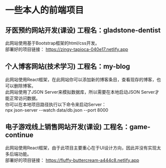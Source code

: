 # 一些本人的前端项目

## 牙医预约网站开发(课设) 工程名：gladstone-dentist

此网站使用基于Bootstrap框架的html/css开发。\
部署好的项目链接： https://zingy-tapioca-040e17.netlify.app

## 个人博客网站(技术学习)  工程名：my-blog

此网站使用React框架，在此网站你可以添加新的博客条目，查看现存的博客，也可以删除博客。\
此网站使用了JSON Server来模拟数据库，所以需要在本地启动JSON Server才能正常访问数据。\
你可以在本地项目路径执行以下命令来启动Server：\
npx json-server --watch data/db.json --port 8000

## 电子游戏线上销售网站开发(课设) 工程名：game-continue

此网站使用React框架，由于此项目主要重心在于UI设计方向，因此并没有实现太多后端功能。\
部署好的项目链接： https://fluffy-buttercream-a444c8.netlify.app
